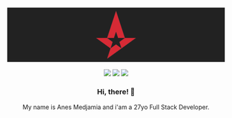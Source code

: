 [![Header](https://github.com/medjamiaanes/medjamiaanes/blob/main/header.png)]()

<p align="center">
<a href="https://www.facebook.com/anes.meister.9" target="_blank"><img src="https://cdn.iconscout.com/icon/free/png-512/facebook-logo-2019-1597680-1350125.png" width="25"/><a/>
<a href="https://www.instagram.com/anesmeister/" target="_blank"><img src="https://www.pngkey.com/png/full/283-2831746_insta-icon-instagram.png" width="25"/><a/>
<a href="https://www.linkedin.com/in/anes-medjamia-ba489b125/" target="_blank"><img src="https://cdn4.iconfinder.com/data/icons/social-messaging-ui-color-shapes-2-free/128/social-linkedin-circle-512.png" width="25"/><a/>
</p>

<h3 align="center">Hi, there! 👋</h3>

<p align="center">My name is Anes Medjamia and i'am a 27yo Full Stack Developer.</p>
